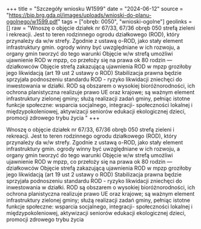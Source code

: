 +++
title = "Szczegóły wniosku W1599"
date = "2024-06-12"
source = "https://bip.brg.gda.pl/images/uploads/wnioski-do-planu-ogolnego/w1599.pdf"
tags = ["obręb: 0050", "wnioski-ogolne"]
geolinks = []
raw = "Wnoszę o objęcie działek nr 67/33, 67/36 obręb 050 strefą zieleni i rekreacji. Jest to teren rodzinnego  ogrodu działkowego (ROD), który przynależy da w/w strefy. Zgodnie z ustawą o-ROD, jako stały element infrastruktury gmin. ogrody winny być uwzględniane w ich rozwoju, a organy gmin tworzyć do tego warunki Objęcie w/w strefą umożliwi ujawnienie ROD w mpzp, co przełoży się na prawa ok 80 rodzin — działkowców Objęcie strefą zakazującą ujawnienia ROD w mpzp groziłoby jego likwidacją (art 19 ust 2 ustawy o ROD) Stabilizacja prawna będzie sprzyjała podnoszeniu standardu ROD - ryzyko likwidacji zniechęci do inwestowania w działki. ROD są obszarem o wysokiej bioróżnorodności, ich ochrona planistyczna realizuje prawo UE oraz krajowe; są ważnym element infrastruktury zielonej gminy; służą realizacji zadań gminy, pełniąc istotne funkcje społeczne: wsparcia socjalnego, integracji- społeczności lokalnej i międzypokoleniowej, aktywizacji seniorów edukacji ekologicznej dzieci, promocji zdrowego trybu życia "
+++

Wnoszę o objęcie działek nr 67/33, 67/36 obręb 050 strefą zieleni i rekreacji. Jest to teren rodzinnego 
ogrodu działkowego (ROD), który przynależy da w/w strefy. Zgodnie z ustawą o-ROD, jako stały element
infrastruktury gmin. ogrody winny być uwzględniane w ich rozwoju, a organy gmin tworzyć do tego warunki
Objęcie w/w strefą umożliwi ujawnienie ROD w mpzp, co przełoży się na prawa ok 80 rodzin — działkowców
Objęcie strefą zakazującą ujawnienia ROD w mpzp groziłoby jego likwidacją (art 19 ust 2 ustawy o ROD)
Stabilizacja prawna będzie sprzyjała podnoszeniu standardu ROD - ryzyko likwidacji zniechęci do inwestowania
w działki. ROD są obszarem o wysokiej bioróżnorodności, ich ochrona planistyczna realizuje prawo UE oraz
krajowe; są ważnym element infrastruktury zielonej gminy; służą realizacji zadań gminy, pełniąc istotne funkcje
społeczne: wsparcia socjalnego, integracji- społeczności lokalnej i międzypokoleniowej, aktywizacji seniorów
edukacji ekologicznej dzieci, promocji zdrowego trybu życia



